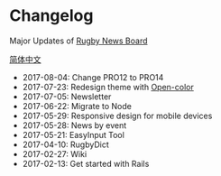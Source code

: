 # Changelog

Major Updates of [Rugby News Board](http://www.rugbynews.space/)

[简体中文](README_zhCN.md)

* 2017-08-04: Change PRO12 to PRO14
* 2017-07-23: Redesign theme with [Open-color](https://yeun.github.io/open-color/)
* 2017-07-05: Newsletter
* 2017-06-22: Migrate to Node
* 2017-05-29: Responsive design for mobile devices
* 2017-05-28: News by event
* 2017-05-21: EasyInput Tool
* 2017-04-10: RugbyDict
* 2017-02-27: Wiki
* 2017-02-13: Get started with Rails

